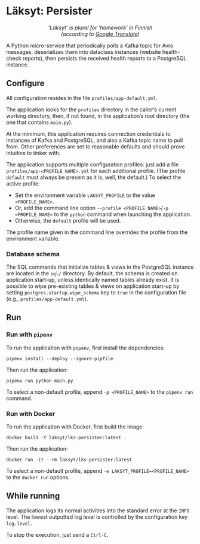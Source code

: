 # Läksyt: Persister

<p align="center">
<em>‘Läksyt’ is plural for ‘homework’ in Finnish<br>(according to <a href="https://translate.google.com/?sl=fi&tl=en&text=l%C3%A4ksyt&op=translate">Google Translate</a>)</em>
</p>

A Python micro-service that periodically polls a Kafka topic for Avro messages, deserializes them into dataclass
instances (website health-check reports), then persists the received health reports to a PostgreSQL instance.

## Configure

All configuration resides in the file `profiles/app-default.yml`.

The application looks for the `profiles` directory in the caller’s current working directory, then, if not found, in the
application’s root directory (the one that contains `main.py`).

At the minimum, this application requires connection credentials to instances of Kafka and PostgreSQL, and also a Kafka
topic name to poll from. Other preferences are set to reasonable defaults and should prove intuitive to tinker with.

The application supports multiple configuration profiles: just add a file `profiles/app-<PROFILE_NAME>.yml` for each
additional profile.
(The profile `default` must always be present as it is, well, the default.)
To select the active profile:

* Set the environment variable `LAKSYT_PROFILE` to the value `<PROFILE_NAME>`.
* Or, add the command line option `--profile <PROFILE_NAME>`/`-p <PROFILE_NAME>` to the `python` command when launching
  the application.
* Otherwise, the `default` profile will be used.

The profile name given in the command line overrides the profile from the environment variable.

### Database schema

The SQL commands that initialize tables & views in the PostgreSQL instance are located in the `sql/` directory. By
default, the schema is created on application start-up, unless identically named tables already exist. It is possible to
wipe pre-existing tables & views on application start-up by setting `postgres.startup.wipe_schema` key to `true` in the
configuration file (e.g., `profiles/app-default.yml`).

## Run

### Run with `pipenv`

To run the application with `pipenv`, first install the dependencies:

```shell
pipenv install --deploy --ignore-pipfile
```

Then run the application:

```shell
pipenv run python main.py
```

To select a non-default profile, append `-p <PROFILE_NAME>` to the `pipenv run` command.

### Run with Docker

To run the application with Docker, first build the image:

```shell
docker build -t laksyt/lks-persister:latest .
```

Then run the application:

```shell
docker run -it --rm laksyt/lks-persister:latest
```

To select a non-default profile, append `-e LAKSYT_PROFILE=<PROFILE_NAME>` to the `docker run` options.

## While running

The application logs its normal activities into the standard error at the `INFO` level. The lowest outputted log level
is controlled by the configuration key `log.level`.

To stop the execution, just send a `Ctrl-C`.
